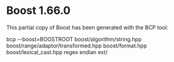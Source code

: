 Boost 1.66.0
===============

This partial copy of Boost has been generated with the BCP tool:

bcp --boost=BOOSTROOT boost/algorithm/string.hpp boost/range/adaptor/transformed.hpp boost/format.hpp boost/lexical_cast.hpp regex endian ext/ 
